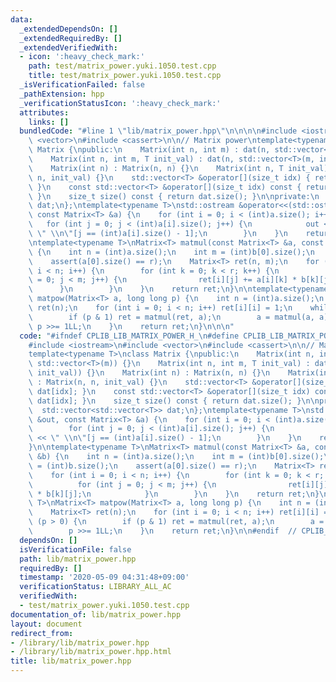 ```yaml
---
data:
  _extendedDependsOn: []
  _extendedRequiredBy: []
  _extendedVerifiedWith:
  - icon: ':heavy_check_mark:'
    path: test/matrix_power.yuki.1050.test.cpp
    title: test/matrix_power.yuki.1050.test.cpp
  _isVerificationFailed: false
  _pathExtension: hpp
  _verificationStatusIcon: ':heavy_check_mark:'
  attributes:
    links: []
  bundledCode: "#line 1 \"lib/matrix_power.hpp\"\n\n\n\n#include <iostream>\n#include\
    \ <vector>\n#include <cassert>\n\n// Matrix power\ntemplate<typename T>\nclass\
    \ Matrix {\npublic:\n    Matrix(int n, int m) : dat(n, std::vector<T>(m)) {}\n\
    \    Matrix(int n, int m, T init_val) : dat(n, std::vector<T>(m, init_val)) {}\n\
    \    Matrix(int n) : Matrix(n, n) {}\n    Matrix(int n, T init_val) : Matrix(n,\
    \ n, init_val) {}\n    std::vector<T> &operator[](size_t idx) { return dat[idx];\
    \ }\n    const std::vector<T> &operator[](size_t idx) const { return dat[idx];\
    \ }\n    size_t size() const { return dat.size(); }\n\nprivate:\n    std::vector<std::vector<T>>\
    \ dat;\n};\ntemplate<typename T>\nstd::ostream &operator<<(std::ostream &out,\
    \ const Matrix<T> &a) {\n    for (int i = 0; i < (int)a.size(); i++) {\n     \
    \   for (int j = 0; j < (int)a[i].size(); j++) {\n            out << a[i][j] <<\
    \ \" \\n\"[j == (int)a[i].size() - 1];\n        }\n    }\n    return out;\n}\n\
    \ntemplate<typename T>\nMatrix<T> matmul(const Matrix<T> &a, const Matrix<T> &b)\
    \ {\n    int n = (int)a.size();\n    int m = (int)b[0].size();\n    int r = (int)b.size();\n\
    \    assert(a[0].size() == r);\n    Matrix<T> ret(n, m);\n    for (int i = 0;\
    \ i < n; i++) {\n        for (int k = 0; k < r; k++) {\n            for (int j\
    \ = 0; j < m; j++) {\n                ret[i][j] += a[i][k] * b[k][j];\n      \
    \      }\n        }\n    }\n    return ret;\n}\n\ntemplate<typename T>\nMatrix<T>\
    \ matpow(Matrix<T> a, long long p) {\n    int n = (int)a.size();\n    Matrix<T>\
    \ ret(n);\n    for (int i = 0; i < n; i++) ret[i][i] = 1;\n    while (p > 0) {\n\
    \        if (p & 1) ret = matmul(ret, a);\n        a = matmul(a, a);\n       \
    \ p >>= 1LL;\n    }\n    return ret;\n}\n\n\n"
  code: "#ifndef CPLIB_LIB_MATRIX_POWER_H_\n#define CPLIB_LIB_MATRIX_POWER_H_\n\n\
    #include <iostream>\n#include <vector>\n#include <cassert>\n\n// Matrix power\n\
    template<typename T>\nclass Matrix {\npublic:\n    Matrix(int n, int m) : dat(n,\
    \ std::vector<T>(m)) {}\n    Matrix(int n, int m, T init_val) : dat(n, std::vector<T>(m,\
    \ init_val)) {}\n    Matrix(int n) : Matrix(n, n) {}\n    Matrix(int n, T init_val)\
    \ : Matrix(n, n, init_val) {}\n    std::vector<T> &operator[](size_t idx) { return\
    \ dat[idx]; }\n    const std::vector<T> &operator[](size_t idx) const { return\
    \ dat[idx]; }\n    size_t size() const { return dat.size(); }\n\nprivate:\n  \
    \  std::vector<std::vector<T>> dat;\n};\ntemplate<typename T>\nstd::ostream &operator<<(std::ostream\
    \ &out, const Matrix<T> &a) {\n    for (int i = 0; i < (int)a.size(); i++) {\n\
    \        for (int j = 0; j < (int)a[i].size(); j++) {\n            out << a[i][j]\
    \ << \" \\n\"[j == (int)a[i].size() - 1];\n        }\n    }\n    return out;\n\
    }\n\ntemplate<typename T>\nMatrix<T> matmul(const Matrix<T> &a, const Matrix<T>\
    \ &b) {\n    int n = (int)a.size();\n    int m = (int)b[0].size();\n    int r\
    \ = (int)b.size();\n    assert(a[0].size() == r);\n    Matrix<T> ret(n, m);\n\
    \    for (int i = 0; i < n; i++) {\n        for (int k = 0; k < r; k++) {\n  \
    \          for (int j = 0; j < m; j++) {\n                ret[i][j] += a[i][k]\
    \ * b[k][j];\n            }\n        }\n    }\n    return ret;\n}\n\ntemplate<typename\
    \ T>\nMatrix<T> matpow(Matrix<T> a, long long p) {\n    int n = (int)a.size();\n\
    \    Matrix<T> ret(n);\n    for (int i = 0; i < n; i++) ret[i][i] = 1;\n    while\
    \ (p > 0) {\n        if (p & 1) ret = matmul(ret, a);\n        a = matmul(a, a);\n\
    \        p >>= 1LL;\n    }\n    return ret;\n}\n\n#endif  // CPLIB_LIB_MATRIX_POWER_H_\n"
  dependsOn: []
  isVerificationFile: false
  path: lib/matrix_power.hpp
  requiredBy: []
  timestamp: '2020-05-09 04:31:48+09:00'
  verificationStatus: LIBRARY_ALL_AC
  verifiedWith:
  - test/matrix_power.yuki.1050.test.cpp
documentation_of: lib/matrix_power.hpp
layout: document
redirect_from:
- /library/lib/matrix_power.hpp
- /library/lib/matrix_power.hpp.html
title: lib/matrix_power.hpp
---
```


